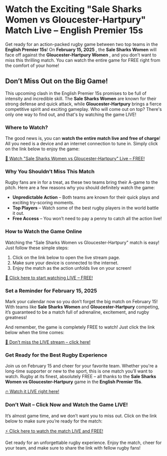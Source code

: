 # Watch the Exciting "Sale Sharks Women vs Gloucester-Hartpury" Match Live – English Premier 15s

Get ready for an action-packed rugby game between two top teams in the **English Premier 15s**! On **February 15, 2025** , the **Sale Sharks Women** will face off against the **Gloucester-Hartpury Women** , and you don’t want to miss this thrilling match. You can watch the entire game for FREE right from the comfort of your home!

## Don’t Miss Out on the Big Game!

This upcoming clash in the English Premier 15s promises to be full of intensity and incredible skill. The **Sale Sharks Women** are known for their strong defense and quick attack, while **Gloucester-Hartpury** brings a fierce competitive spirit and exciting gameplay. Who will come out on top? There's only one way to find out, and that's by watching the game LIVE!

### Where to Watch?

The good news is, you can **watch the entire match live and free of charge**! All you need is a device and an internet connection to tune in. Simply click on the link below to enjoy the game:

[🎥 Watch "Sale Sharks Women vs Gloucester-Hartpury" Live – FREE!](https://tinyurl.com/livestreamfreeo?st=Sale+Sharks+Women+vs+Gloucester-Hartpury&si=ghc)

### Why You Shouldn’t Miss This Match

Rugby fans are in for a treat, as these two teams bring their A-game to the pitch. Here are a few reasons why you should definitely watch the game:

- **Unpredictable Action** – Both teams are known for their quick plays and exciting try-scoring moments.
- **Top Players** – Watch some of the best rugby players in the world battle it out.
- **Free Access** – You won’t need to pay a penny to catch all the action live!

### How to Watch the Game Online

Watching the "Sale Sharks Women vs Gloucester-Hartpury" match is easy! Just follow these simple steps:

1. Click on the link below to open the live stream page.
2. Make sure your device is connected to the internet.
3. Enjoy the match as the action unfolds live on your screen!

[📱 Click here to start watching LIVE – FREE!](https://tinyurl.com/livestreamfreeo?st=Sale+Sharks+Women+vs+Gloucester-Hartpury&si=ghc)

### Set a Reminder for February 15, 2025

Mark your calendar now so you don’t forget the big match on February 15! With teams like **Sale Sharks Women** and **Gloucester-Hartpury** competing, it’s guaranteed to be a match full of adrenaline, excitement, and rugby greatness!

And remember, the game is completely FREE to watch! Just click the link below when the time comes:

[📅 Don’t miss the LIVE stream – click here!](https://tinyurl.com/livestreamfreeo?st=Sale+Sharks+Women+vs+Gloucester-Hartpury&si=ghc)

### Get Ready for the Best Rugby Experience

Join us on February 15 and cheer for your favorite team. Whether you're a long-time supporter or new to the sport, this is one match you’ll want to watch. Rugby at its finest, absolutely FREE – all thanks to the **Sale Sharks Women vs Gloucester-Hartpury** game in the **English Premier 15s**.

[🔥 Watch it LIVE right here!](https://tinyurl.com/livestreamfreeo?st=Sale+Sharks+Women+vs+Gloucester-Hartpury&si=ghc)

### Don’t Wait – Click Now and Watch the Game LIVE!

It’s almost game time, and we don’t want you to miss out. Click on the link below to make sure you’re ready for the match:

[⚡ Click here to watch the match LIVE and FREE!](https://tinyurl.com/livestreamfreeo?st=Sale+Sharks+Women+vs+Gloucester-Hartpury&si=ghc)

Get ready for an unforgettable rugby experience. Enjoy the match, cheer for your team, and make sure to share the link with fellow rugby fans!
